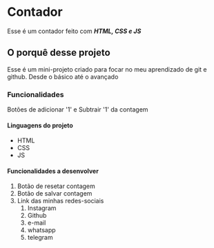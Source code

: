 # Contador
Esse é um contador feito com _**HTML, CSS e JS**_
## O porquê desse projeto
Esse é um mini-projeto criado para focar no meu aprendizado de git e github. Desde o básico até o avançado
### Funcionalidades
Botões de adicionar '1' e Subtrair '1' da contagem
#### Linguagens do projeto
* HTML
* CSS
* JS
#### Funcionalidades a desenvolver
1. Botão de resetar contagem
2. Botão de salvar contagem
3. Link das minhas redes-sociais
    1. Instagram
    2. Github
    3. e-mail
    4. whatsapp
    5. telegram

